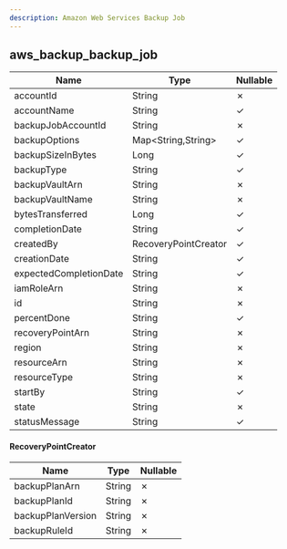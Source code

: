 ```yaml
---
description: Amazon Web Services Backup Job
---
```

aws_backup_backup_job
---------------------

| **Name**               | **Type**             | **Nullable** |
| ---------------------- | -------------------- | ------------ |
| accountId              | String               | &cross;      |
| accountName            | String               | &check;      |
| backupJobAccountId     | String               | &cross;      |
| backupOptions          | Map<String,String>   | &check;      |
| backupSizeInBytes      | Long                 | &check;      |
| backupType             | String               | &check;      |
| backupVaultArn         | String               | &cross;      |
| backupVaultName        | String               | &cross;      |
| bytesTransferred       | Long                 | &check;      |
| completionDate         | String               | &check;      |
| createdBy              | RecoveryPointCreator | &check;      |
| creationDate           | String               | &check;      |
| expectedCompletionDate | String               | &check;      |
| iamRoleArn             | String               | &cross;      |
| id                     | String               | &cross;      |
| percentDone            | String               | &check;      |
| recoveryPointArn       | String               | &cross;      |
| region                 | String               | &cross;      |
| resourceArn            | String               | &cross;      |
| resourceType           | String               | &cross;      |
| startBy                | String               | &check;      |
| state                  | String               | &cross;      |
| statusMessage          | String               | &check;      |

#### RecoveryPointCreator
| **Name**          | **Type** | **Nullable** |
| ----------------- | -------- | ------------ |
| backupPlanArn     | String   | &cross;      |
| backupPlanId      | String   | &cross;      |
| backupPlanVersion | String   | &cross;      |
| backupRuleId      | String   | &cross;      |
